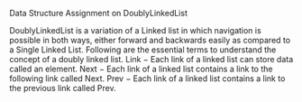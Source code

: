 Data Structure Assignment on DoublyLinkedList

DoublyLinkedList is a variation of a Linked list in which navigation is possible in both ways, either forward and backwards easily as compared to a Single Linked List. 
Following are the essential terms to understand the concept of a doubly linked list.
Link − Each link of a linked list can store data called an element.
Next − Each link of a linked list contains a link to the following link called Next.
Prev − Each link of a linked list contains a link to the previous link called Prev.

